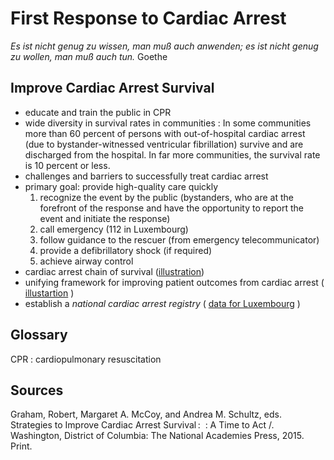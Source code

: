 # First Response to Cardiac Arrest

<em>Es ist nicht genug zu wissen, man muß auch anwenden; es ist nicht genug zu wollen, man muß auch tun.</em> Goethe

## Improve Cardiac Arrest Survival

- educate and train the public in CPR
- wide diversity in survival rates in communities : In some communities more than 60 percent of persons with out-of-hospital cardiac arrest (due to bystander-witnessed ventricular fibrillation) survive and are discharged from the hospital. In far more communities, the survival rate is 10 percent or less.
- challenges and barriers to successfully treat cardiac arrest
- primary goal: provide high-quality care quickly
  1. recognize the event by the public (bystanders, who are at the forefront of the response and have the opportunity to report the event and initiate the response)
  2. call emergency (112 in Luxembourg)
  3. follow guidance to the rescuer (from emergency telecommunicator)
  4. provide a defibrillatory shock (if required)
  5. achieve airway control
- cardiac arrest chain of survival ([illustration](https://www.aed.us/blog/wp-content/uploads/2019/03/chain-of-survival.png))
- unifying framework for improving patient outcomes from cardiac arrest ( [illustartion](https://nap.nationalacademies.org/openbook/23695/xhtml/images/img-18-1.jpg) )
- establish a <em>national cardiac arrest registry</em> ( [data for Luxembourg](https://112.public.lu/dam-assets/fr/publications/rapports/ohca/ohca-rapport-annuel-2021-english-v30-clean.pdf) ) 

## Glossary

CPR : cardiopulmonary resuscitation

## Sources

Graham, Robert, Margaret A. McCoy, and Andrea M. Schultz, eds. Strategies to Improve Cardiac Arrest Survival :  : A Time to Act /. Washington, District of Columbia: The National Academies Press, 2015. Print.




